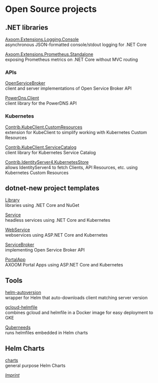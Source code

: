 # Open Source projects

## .NET libraries

[Axoom.Extensions.Logging.Console](https://github.com/AXOOM/Axoom.Extensions.Logging.Console)  
asynchronous JSON-formatted console/stdout logging for .NET Core

[Axoom.Extensions.Prometheus.Standalone](https://github.com/AXOOM/Axoom.Extensions.Prometheus.Standalone)  
exposing Prometheus metrics on .NET Core without MVC routing

### APIs

[OpenServiceBroker](https://github.com/AXOOM/OpenServiceBroker)  
client and server implementations of Open Service Broker API

[PowerDns.Client](https://github.com/AXOOM/PowerDns.Client)  
client library for the PowerDNS API

### Kubernetes

[Contrib.KubeClient.CustomResources](https://github.com/AXOOM/Contrib.KubeClient.CustomResources)  
extension for KubeClient to simplify working with Kubernetes Custom Resources

[Contrib.KubeClient.ServiceCatalog](https://github.com/AXOOM/Contrib.KubeClient.ServiceCatalog)  
client library for Kubernetes Service Catalog

[Contrib.IdentityServer4.KubernetesStore](https://github.com/AXOOM/Contrib.IdentityServer4.KubernetesStore)  
allows IdentityServer4 to fetch Clients, API Resources, etc. using Kubernetes Custom Resources

## dotnet-new project templates

[Library](https://github.com/AXOOM/Templates.Library)  
libraries using .NET Core and NuGet

[Service](https://github.com/AXOOM/Templates.Service)  
headless services using .NET Core and Kubernetes

[WebService](https://github.com/AXOOM/Templates.WebService)  
webservices using ASP.NET Core and Kubernetes

[ServiceBroker](https://github.com/AXOOM/Templates.ServiceBroker)  
implementing Open Service Broker API

[PortalApp](https://github.com/AXOOM/Templates.PortalApp)  
AXOOM Portal Apps using ASP.NET Core and Kubernetes

## Tools

[helm-autoversion](https://github.com/AXOOM/helm-autoversion)  
wrapper for Helm that auto-downloads client matching server version

[gcloud-helmfile](https://github.com/AXOOM/gcloud-helmfile)  
combines gcloud and helmfile in a Docker image for easy deployment to GKE 

[Quberneeds](https://github.com/AXOOM/Quberneeds)  
runs helmfiles embedded in Helm charts


## Helm Charts

[charts](https://github.com/AXOOM/charts)  
general purpose Helm Charts

*[Imprint](https://axoom.com/en/imprint)*

